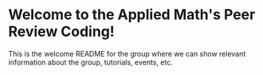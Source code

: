 # Welcome to the Applied Math's Peer Review Coding!

This is the welcome README for the group where we can show relevant information about the group, tutorials, events, etc.
